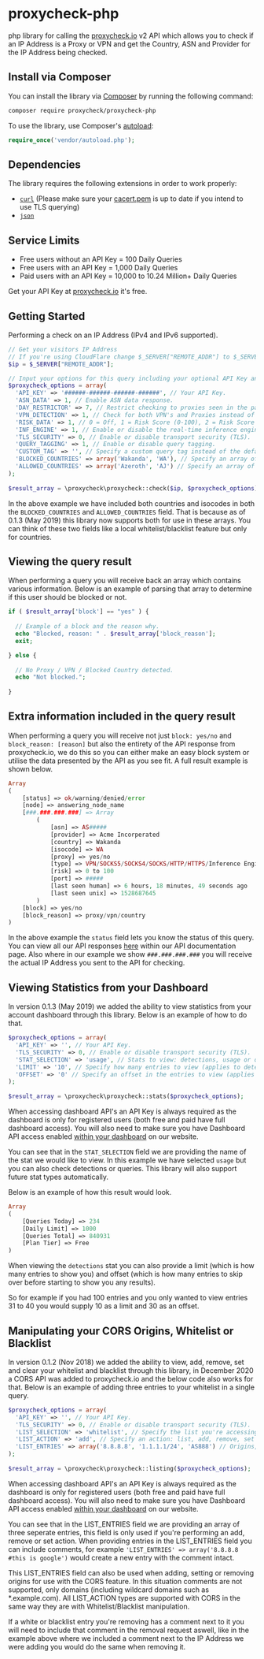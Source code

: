 # proxycheck-php
php library for calling the [proxycheck.io](https://proxycheck.io/) v2 API which allows you to check if an IP Address is a Proxy or VPN and get the Country, ASN and Provider for the IP Address being checked.

## Install via Composer ##

You can install the library via [Composer](http://getcomposer.org/) by running the following command:

```bash
composer require proxycheck/proxycheck-php
```
To use the library, use Composer's [autoload](https://getcomposer.org/doc/01-basic-usage.md#autoloading):

```php
require_once('vendor/autoload.php');
```

## Dependencies ##

The library requires the following extensions in order to work properly:

- [`curl`](https://secure.php.net/manual/en/book.curl.php) (Please make sure your [cacert.pem](https://curl.haxx.se/docs/caextract.html) is up to date if you intend to use TLS querying)
- [`json`](https://secure.php.net/manual/en/book.json.php)

## Service Limits ##

* Free users without an API Key = 100 Daily Queries
* Free users with an API Key = 1,000 Daily Queries
* Paid users with an API Key = 10,000 to 10.24 Million+ Daily Queries

Get your API Key at [proxycheck.io](http://proxycheck.io/) it's free.

## Getting Started ##

Performing a check on an IP Address (IPv4 and IPv6 supported).

```php
// Get your visitors IP Address
// If you're using CloudFlare change $_SERVER["REMOTE_ADDR"] to $_SERVER["HTTP_CF_CONNECTING_IP"]
$ip = $_SERVER["REMOTE_ADDR"];

// Input your options for this query including your optional API Key and query flags.
$proxycheck_options = array(
  'API_KEY' => '######-######-######-######', // Your API Key.
  'ASN_DATA' => 1, // Enable ASN data response.
  'DAY_RESTRICTOR' => 7, // Restrict checking to proxies seen in the past # of days.
  'VPN_DETECTION' => 1, // Check for both VPN's and Proxies instead of just Proxies.
  'RISK_DATA' => 1, // 0 = Off, 1 = Risk Score (0-100), 2 = Risk Score & Attack History.
  'INF_ENGINE' => 1, // Enable or disable the real-time inference engine.
  'TLS_SECURITY' => 0, // Enable or disable transport security (TLS).
  'QUERY_TAGGING' => 1, // Enable or disable query tagging.
  'CUSTOM_TAG' => '', // Specify a custom query tag instead of the default (Domain+Page).
  'BLOCKED_COUNTRIES' => array('Wakanda', 'WA'), // Specify an array of countries or isocodes to be blocked.
  'ALLOWED_COUNTRIES' => array('Azeroth', 'AJ') // Specify an array of countries or isocodes to be allowed.
);
  
$result_array = \proxycheck\proxycheck::check($ip, $proxycheck_options);
```
In the above example we have included both countries and isocodes in both the ```BLOCKED_COUNTRIES``` and ```ALLOWED_COUNTRIES``` field. That is because as of 0.1.3 (May 2019) this library now supports both for use in these arrays. You can think of these two fields like a local whitelist/blacklist feature but only for countries.

## Viewing the query result ##

When performing a query you will receive back an array which contains various information. Below is an example of parsing that array to determine if this user should be blocked or not.

```php
if ( $result_array['block'] == "yes" ) {
    
  // Example of a block and the reason why.
  echo "Blocked, reason: " . $result_array['block_reason'];
  exit;

} else {
    
  // No Proxy / VPN / Blocked Country detected.
  echo "Not blocked.";
    
}
```

## Extra information included in the query result ##

When performing a query you will receive not just ```block: yes/no``` and ```block_reason: [reason]``` but also the entirety of the API response from proxycheck.io, we do this so you can either make an easy block system or utilise the data presented by the API as you see fit. A full result example is shown below.

```php
Array
(
    [status] => ok/warning/denied/error
    [node] => answering_node_name
    [###.###.###.###] => Array
        (
            [asn] => AS#####
            [provider] => Acme Incorperated
            [country] => Wakanda
            [isocode] => WA
            [proxy] => yes/no
            [type] => VPN/SOCKS5/SOCKS4/SOCKS/HTTP/HTTPS/Inference Engine/Compromised Server
            [risk] => 0 to 100
            [port] => #####
            [last seen human] => 6 hours, 18 minutes, 49 seconds ago
            [last seen unix] => 1528687645
        )
    [block] => yes/no
    [block_reason] => proxy/vpn/country
)
```

In the above example the ```status``` field lets you know the status of this query. You can view all our API responses [here](https://proxycheck.io/api/) within our API documentation page. Also where in our example we show ```###.###.###.###``` you will receive the actual IP Address you sent to the API for checking.

## Viewing Statistics from your Dashboard ##

In version 0.1.3 (May 2019) we added the ability to view statistics from your account dashboard through this library. Below is an example of how to do that.

```php
$proxycheck_options = array(
  'API_KEY' => '', // Your API Key.
  'TLS_SECURITY' => 0, // Enable or disable transport security (TLS).
  'STAT_SELECTION' => 'usage', // Stats to view: detections, usage or queries
  'LIMIT' => '10', // Specify how many entries to view (applies to detection stats only)
  'OFFSET' => '0' // Specify an offset in the entries to view (applies to detection stats only)
);
    
$result_array = \proxycheck\proxycheck::stats($proxycheck_options);
```
When accessing dashboard API's an API Key is always required as the dashboard is only for registered users (both free and paid have full dashboard access). You will also need to make sure you have Dashboard API access enabled [within your dashboard](https://proxycheck.io/dashboard/) on our website.

You can see that in the ```STAT_SELECTION``` field we are providing the name of the stat we would like to view. In this example we have selected ```usage``` but you can also check detections or queries. This library will also support future stat types automatically.

Below is an example of how this result would look.

```php
Array
(
    [Queries Today] => 234
    [Daily Limit] => 1000
    [Queries Total] => 840931
    [Plan Tier] => Free
)
```

When viewing the ```detections``` stat you can also provide a limit (which is how many entries to show you) and offset (which is how many entries to skip over before starting to show you any results).

So for example if you had 100 entries and you only wanted to view entries 31 to 40 you would supply 10 as a limit and 30 as an offset.

## Manipulating your CORS Origins, Whitelist or Blacklist ##

In version 0.1.2 (Nov 2018) we added the ability to view, add, remove, set and clear your whitelist and blacklist through this library, in December 2020 a CORS API was added to proxycheck.io and the below code also works for that. Below is an example of adding three entries to your whitelist in a single query.

```php
$proxycheck_options = array(
  'API_KEY' => '', // Your API Key.
  'TLS_SECURITY' => 0, // Enable or disable transport security (TLS).
  'LIST_SELECTION' => 'whitelist', // Specify the list you're accessing: CORS, whitelist or blacklist
  'LIST_ACTION' => 'add', // Specify an action: list, add, remove, set or clear.
  'LIST_ENTRIES' => array('8.8.8.8', '1.1.1.1/24', 'AS888') // Origins, IPs, Ranges or ASN's to be added, removed or set
);
    
$result_array = \proxycheck\proxycheck::listing($proxycheck_options);
```

When accessing dashboard API's an API Key is always required as the dashboard is only for registered users (both free and paid have full dashboard access). You will also need to make sure you have Dashboard API access enabled [within your dashboard](https://proxycheck.io/dashboard/) on our website.

You can see that in the LIST_ENTRIES field we are providing an array of three seperate entries, this field is only used if you're performing an add, remove or set action. When providing entries in the LIST_ENTRIES field you can include comments, for example ```'LIST_ENTRIES' => array('8.8.8.8 #this is google')``` would create a new entry with the comment intact.

This LIST_ENTRIES field can also be used when adding, setting or removing origins for use with the CORS feature. In this situation comments are not supported, only domains (including wildcard domains such as \*.example.com). All LIST_ACTION types are supported with CORS in the same way they are with Whitelist/Blacklist manipulation.

If a white or blacklist entry you're removing has a comment next to it you will need to include that comment in the removal request aswell, like in the example above where we included a comment next to the IP Address we were adding you would do the same when removing it.
